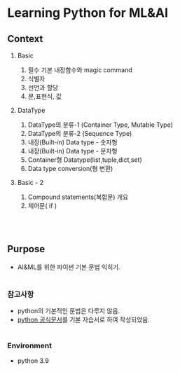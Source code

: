 # Learning Python for ML&AI

## Context

1. Basic
   1. 필수 기본 내장함수와 magic command
   2. 식별자
   3. 선언과 할당
   4. 문,표현식, 값

2. DataType
   1. DataType의 분류-1 (Container Type, Mutable Type)
   2. DataType의 분류-2 (Sequence Type)
   3. 내장(Built-in) Data type - 숫자형
   4. 내장(Built-in) Data type - 문자형
   5. Container형 Datatype(list,tuple,dict,set)
   6. Data type conversion(형 변환)

3. Basic - 2
    1. Compound statements(복합문) 개요
    2. 제어문( if )

    
<br><br>

## Purpose
- AI&ML를 위한 파이썬 기본 문법 익히기.
<br><br>

### 참고사항
- python의 기본적인 문법은 다루지 않음.
- [python 공식문서](https://docs.python.org/ko/3/)를 기본 자습서로 하여 작성되었음.
<br><br>

### Environment
- python 3.9
